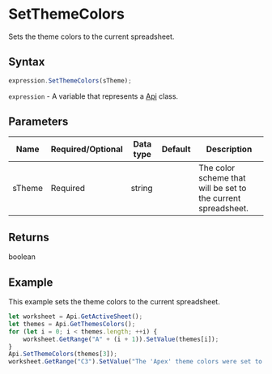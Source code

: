 # SetThemeColors

Sets the theme colors to the current spreadsheet.

## Syntax

```javascript
expression.SetThemeColors(sTheme);
```

`expression` - A variable that represents a [Api](../Api.md) class.

## Parameters

| **Name** | **Required/Optional** | **Data type** | **Default** | **Description** |
| ------------- | ------------- | ------------- | ------------- | ------------- |
| sTheme | Required | string |  | The color scheme that will be set to the current spreadsheet. |

## Returns

boolean

## Example

This example sets the theme colors to the current spreadsheet.

```javascript editor-
let worksheet = Api.GetActiveSheet();
let themes = Api.GetThemesColors();
for (let i = 0; i < themes.length; ++i) {
    worksheet.GetRange("A" + (i + 1)).SetValue(themes[i]);
}
Api.SetThemeColors(themes[3]);
worksheet.GetRange("C3").SetValue("The 'Apex' theme colors were set to the current spreadsheet.");
```
